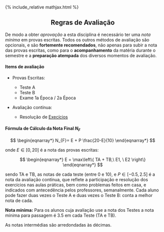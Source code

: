 {% include_relative mathjax.html %}

<h2 align="center"> Regras de Avaliação </h2>  

De modo a obter _aprovação_ a esta disciplina é necessário ter uma _nota mínima_ em provas escritas.
Todos os outros métodos de avaliação são opcionais, e são **fortemente recomendados**, não apenas para subir a nota das provas escritas, como para o **acompanhamento** da matéria durante o semestre e a **preparação atempada** dos diversos momentos de avaliação.

#### Items de avaliação

- Provas Escritas:
  - Teste A 
  - Teste B
  - Exame 1a Época / 2a Época

- Avaliação contínua:
  - Resolução de [Execícios](exercicios.md)

#### Fórmula de Cálculo da Nota Final $N_F$

$$
\begin{eqnarray*}
N_{F}= E + P \frac{20-E}{10} 
\end{eqnarray*}
$$

onde $E \in [0, 20]$ é a nota das provas escritas:

$$
\begin{eqnarray*}
E = \max\left\{ TA + TB,\ E1, \ E2 \right\} 
\end{eqnarray*}
$$

sendo TA e TB, as notas de cada teste (entre 0 e 10), e $P \in [-0.5 , 2.5]$ é a nota da avaliação contínua, que reflete a participação e resolução dos exercícios nas aulas práticas, bem como problemas feitos em casa, e indicados com antecedência pelos professores, semanalmente.
Cada aluno pode fazer duas vezes o Teste A e duas vezes o Teste B: conta a melhor nota de cada.

**Nota mínima:** Para os alunos cuja avaliação use a nota dos Testes a nota mínima para passagem é 3.5 em cada Teste (TA e TB). 

As notas intermédias são arredondadas às décimas.
